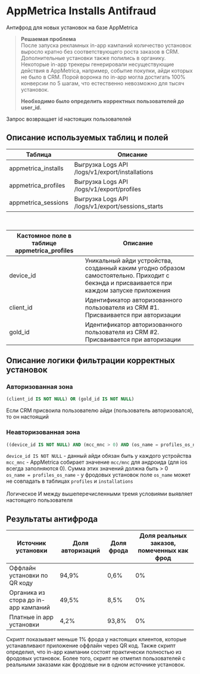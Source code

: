 # AppMetrica Installs Antifraud
 Антифрод для новых установок на базе AppMetrica

> **Решаемая проблема**<br>
> После запуска рекламных in-app кампаний количество установок выросло кратно без соответствующего роста заказов в CRM. Дополнительные установки также полились в органику. Некоторые in-app трекеры генерировали несуществующие действия в AppMetrica, например, событие покупки, айди которых не было в CRM. Порой воронка по in-app могла достигать 100% конверсии по 5 шагам, что естественно невозможно для тысяч установок.
>
> <b>Необходимо было определить корректных пользователей до user_id. </b>
 
 Запрос возвращает id настоящих пользователей

## Описание используемых таблиц и полей
|Таблица|Описание|
| --- | --- |
|appmetrica_installs|Выгрузка Logs API /logs/v1/export/installations|
|appmetrica_profiles|Выгрузка Logs API /logs/v1/export/profiles|
|appmetrica_sessions|Выгрузка Logs API /logs/v1/export/sessions_starts|

<br>

|Кастомное поле в таблице appmetrica_profiles|Описание|
| --- | --- |
|device_id|Уникальный айди устройства, созданный каким угодно образом самостоятельно. Приходит с бекэнда и присваивается при каждом запуске приложения|
|client_id|Идентификатор авторизованного пользователя из CRM #1. Присваивается при авторизации|
|gold_id|Идентификатор авторизованного пользователя из CRM #2. Присваивается при авторизации|

## Описание логики фильтрации корректных установок
### Авторизованная зона
```sql
(client_id IS NOT NULL) OR (gold_id IS NOT NULL)
```
Если CRM присвоила пользователю айди (пользователь авторизовался), то он настоящий

### Неавторизованная зона
```sql
((device_id IS NOT NULL) AND (mcc_mnc > 0) AND (os_name = profiles_os_name))
```
```device_id IS NOT NULL``` - данный айди обязан быть у каждого устройства
<br>
```mcc_mnc``` - AppMetrica собирает значение ```mcc/mnc``` для андроида (для ios всегда заполняются 0). Сумма этих значений должна быть > 0
<br>
```os_name = profiles_os_name``` - у фродовых установок поле ```os_name``` может не совпадать в таблицах ```profiles``` и ```installations```
<br><br>
Логическое И между вышеперечисленными тремя условиями выявляет настоящего пользователя

## Результаты антифрода
|Источник установки|Доля авторизаций|Доля фрода|Доля реальных заказов, помеченных как фрод|
| --- | --- | --- | --- |
|Оффлайн установки по QR коду|94,9%|0,6%|0%|
|Органика из стора до in-app кампаний|49,5%|8,5%|0%|
|Платные in app установки|4,2%|93,8%|0%|

Скрипт показывает меньше 1% фрода у настоящих клиентов, которые устанавливают приложение оффлайн через QR код. Также скрипт определил, что in-app кампании состоят практически полностью из фродовых установок. Более того, скрипт не отметил пользователей с реальными заказами как фродовые ни в одном источнике установок.
